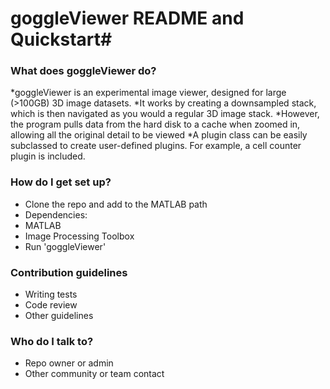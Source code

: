 # goggleViewer README and Quickstart#


### What does goggleViewer do? ###

*goggleViewer is an experimental image viewer, designed for large (>100GB) 3D image datasets.
*It works by creating a downsampled stack, which is then navigated as you would a regular 3D image stack. 
*However, the program pulls data from the hard disk to a cache when zoomed in, allowing all the original detail to be viewed
*A plugin class can be easily subclassed to create user-defined plugins. For example, a cell counter plugin is included.

### How do I get set up? ###

* Clone the repo and add to the MATLAB path
* Dependencies:
 * MATLAB
 * Image Processing Toolbox
* Run 'goggleViewer'

### Contribution guidelines ###

* Writing tests
* Code review
* Other guidelines

### Who do I talk to? ###

* Repo owner or admin
* Other community or team contact
